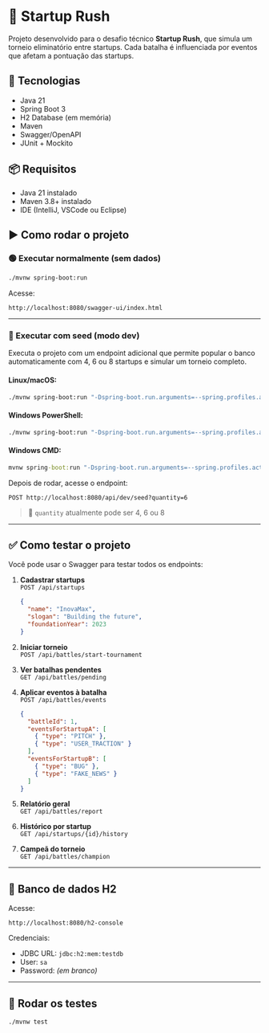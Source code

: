 # 🚀 Startup Rush

Projeto desenvolvido para o desafio técnico **Startup Rush**, que simula um torneio eliminatório entre startups. Cada batalha é influenciada por eventos que afetam a pontuação das startups.

## 🧰 Tecnologias

- Java 21
- Spring Boot 3
- H2 Database (em memória)
- Maven
- Swagger/OpenAPI
- JUnit + Mockito

## 📦 Requisitos

- Java 21 instalado
- Maven 3.8+ instalado
- IDE (IntelliJ, VSCode ou Eclipse)

## ▶️ Como rodar o projeto

### 🟢 Executar normalmente (sem dados)

```bash
./mvnw spring-boot:run
```

Acesse:
```
http://localhost:8080/swagger-ui/index.html
```

---

### 🧪 Executar com seed (modo dev)

Executa o projeto com um endpoint adicional que permite popular o banco automaticamente com 4, 6 ou 8 startups e simular um torneio completo.

#### Linux/macOS:
```bash
./mvnw spring-boot:run "-Dspring-boot.run.arguments=--spring.profiles.active=dev"
```

#### Windows PowerShell:
```bash
./mvnw spring-boot:run "-Dspring-boot.run.arguments=--spring.profiles.active=dev"
```

#### Windows CMD:
```cmd
mvnw spring-boot:run "-Dspring-boot.run.arguments=--spring.profiles.active=dev"
```

Depois de rodar, acesse o endpoint:
```
POST http://localhost:8080/api/dev/seed?quantity=6
```

> 🔢 `quantity` atualmente pode ser 4, 6 ou 8

---

## ✅ Como testar o projeto

Você pode usar o Swagger para testar todos os endpoints:

1. **Cadastrar startups**  
   `POST /api/startups`
   ```json
   {
     "name": "InovaMax",
     "slogan": "Building the future",
     "foundationYear": 2023
   }
   ```

2. **Iniciar torneio**  
   `POST /api/battles/start-tournament`

3. **Ver batalhas pendentes**  
   `GET /api/battles/pending`

4. **Aplicar eventos à batalha**  
   `POST /api/battles/events`
   ```json
   {
     "battleId": 1,
     "eventsForStartupA": [
       { "type": "PITCH" },
       { "type": "USER_TRACTION" }
     ],
     "eventsForStartupB": [
       { "type": "BUG" },
       { "type": "FAKE_NEWS" }
     ]
   }
   ```

5. **Relatório geral**  
   `GET /api/battles/report`

6. **Histórico por startup**  
   `GET /api/startups/{id}/history`

7. **Campeã do torneio**  
   `GET /api/battles/champion`

---

## 🔎 Banco de dados H2

Acesse:
```
http://localhost:8080/h2-console
```

Credenciais:
- JDBC URL: `jdbc:h2:mem:testdb`
- User: `sa`
- Password: *(em branco)*

---

## 🧪 Rodar os testes

```bash
./mvnw test
```
